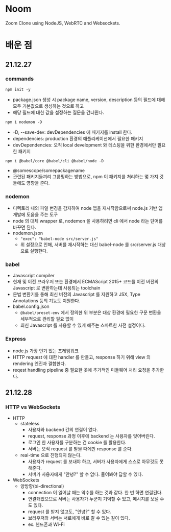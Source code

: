 # Noom

Zoom Clone using NodeJS, WebRTC and Websockets.

# 배운 점

## 21.12.27

### commands
`npm init -y`
* package.json 생성 시 package name, version, description 등의 필드에 대해 모두 기본값으로 생성하는 것으로 하고
* 해당 필드에 대한 값을 설정하는 질문을 건너뛴다.

`npm i nodemon -D`
* -D, --save-dev: devDependencies 에 패키지를 install 한다.
* dependencies: production 환경의 애플리케이션에서 필요한 패키지
* devDependencies: 오직 local development 와 테스팅을 위한 환경에서만 필요한 패키지

`npm i @babel/core @babel/cli @babel/node -D`
* @somescope/somepackagename
* 관련된 패키지들끼리 그룹핑하는 방법으로, npm 이 패키지를 처리하는 몇 가지 것들에도 영향을 준다.

### nodemon
* 디렉토리 내의 파일 변경을 감지하여 node 앱을 재시작함으로써 node.js 기반 앱 개발에 도움을 주는 도구
* node 의 대체 wrapper 로, nodemon 을 사용하려면 cli 에서 node 라는 단어를 바꾸면 된다.
* nodemon.json
  * `"exec": "babel-node src/server.js"`
  * 위 설정으로 인해, 서버를 재시작하는 대신 babel-node 를 src/server.js 대상으로 실행한다.

### babel
* Javascript compiler
* 현재 및 이전 브라우저 또는 환경에서 ECMAScript 2015+ 코드를 이전 버전의 Javascript 로 변환하는데 사용되는 toolchain
* 문법 변환기를 통해 최신 버전의 Javascript 를 지원하고 JSX, Type Annotations 등의 기능도 지원한다.
* babel.config.json
  * `@babel/preset-env` 에서 정의한 위 부분은 대상 환경에 필요한 구문 변환을 세부적으로 관리할 필요 없이
  * 최신 Javascript 를 사용할 수 있게 해주는 스마트한 사전 설정이다.

### Express
* node.js 가장 인기 있는 프레임워크
* HTTP request 에 대한 handler 를 만들고, response 하기 위해 view 의 rendering 엔진과 결합한다.
* reqest handling pipeline 중 필요한 곳에 추가적인 미들웨어 처리 요청을 추가한다.

## 21.12.28

### HTTP vs WebSockets
- HTTP
  - stateless
    - 사용자와 backend 간의 연결이 없다.
    - request, response 과정 이후에 backend 는 사용자를 잊어버린다.
    - 로그인 한 사용자를 구분하는 건 cookie 를 활용한다.
    - 서버는 오직 request 를 받을 때에만 response 를 준다.
  - real-time 으로 진행되지 않는다. 
    - 사용자가 request 를 보내야 하고, 서버가 사용자에게 스스로 아무것도 못해준다.
    - 서버가 사용자에게 "안녕?" 할 수 없다. 물어봐야 답할 수 있다.
- WebSockets
  - 양방향(bi-directional)
    - connection 이 일어날 때는 악수를 하는 것과 같다. 한 번 하면 연결된다.
    - 연결돼있으므로 서버는 사용자가 누군지 기억할 수 있고, 메시지를 보낼 수도 있다.
    - request 를 받지 않고도, "안녕?" 할 수 있다.
    - 브라우저와 서버는 서로에게 바로 갈 수 있는 길이 있다.
    - ex. 핸드폰과 Wi-Fi